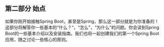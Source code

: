 ## 第二部分 始点

如果你刚开始接触Spring Boot，甚至是Spring，那么这一部分就是为你准备的！这部分将解答你一些基本的“什么？”，“怎么”，“为什么”的问题。你会读到Spring Boot的一些基本介绍以及安装指南。我们也将一起创建我们的第一个Spring Boot应用，随之讨论一些核心的原则。



